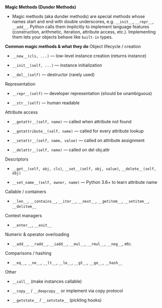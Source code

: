 **Magic Methods (Dunder Methods)**
- Magic methods (aka dunder methods) are special methods whose names start and end with double underscores, e.g. `__init__`, `__repr__`, `__add__`. Python calls them implicitly to implement language features (construction, arithmetic, iteration, attribute access, etc.). Implementing them lets your objects behave like `built-in` types.

**Common magic methods & what they do**
Object lifecycle / creation

- `__new__(cls, ...)` — low-level instance creation (returns instance)

- `__init__(self, ...)` — instance initialization

- `__del__(self)` — destructor (rarely used)

Representation

- `__repr__(self)` — developer representation (should be unambiguous)

- `__str__(self)` — human readable

Attribute access

- `__getattr__(self, name)` — called when attribute not found

- `__getattribute__(self, name)` — called for every attribute lookup

- `__setattr__(self, name, value)` — called on attribute assignment

- `__delattr__(self, name)` — called on del obj.attr

Descriptors

- `__get__(self, obj, cls)`, `__set__(self, obj, value)`, `__delete__(self, obj)`

- `__set_name__(self, owner, name)` — Python 3.6+ to learn attribute name

Callable / containers

- `__len__`, `__contains__`, `__iter__`, `__next__`, `__getitem__`, `__setitem__`, `__delitem__`

Context managers

- `__enter__`, `__exit__`

Numeric & operator overloading

- `__add__`, `__radd__`, `__iadd__`, `__mul__`, `__rmul__`, `__neg__`, etc.

Comparisons / hashing

- `__eq__`, `__ne__`, `__lt__`, `__le__`, `__gt__`, `__ge__`, `__hash__`

Other

- `__call__` (make instances callable)

- `__copy__` / `__deepcopy__` or implement via copy protocol

- `__getstate__` / `__setstate__` (pickling hooks)